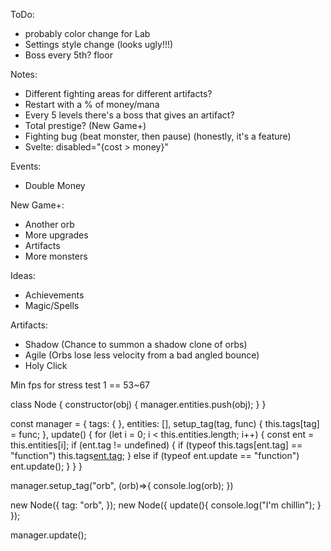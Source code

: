ToDo: 
- probably color change for Lab
- Settings style change (looks ugly!!!)
- Boss every 5th? floor

Notes: 
- Different fighting areas for different artifacts?
- Restart with a % of money/mana
- Every 5 levels there's a boss that gives an artifact?
- Total prestige? (New Game+)
- Fighting bug (beat monster, then pause) (honestly, it's a feature)
- Svelte: disabled="{cost > money}"

Events:
- Double Money

New Game+:
- Another orb
- More upgrades
- Artifacts
- More monsters 

Ideas: 
- Achievements
- Magic/Spells

Artifacts: 
- Shadow (Chance to summon a shadow clone of orbs)
- Agile (Orbs lose less velocity from a bad angled bounce)
- Holy Click

Min fps for stress test 1 == 53~67



class Node {
	constructor(obj) {
		manager.entities.push(obj);
	}
}

const manager = {
	tags: { },
	entities: [],
	setup_tag(tag, func) {
		this.tags[tag] = func;
	},
	update() {
		for (let i = 0; i < this.entities.length; i++) {
			const ent = this.entities[i];
			if (ent.tag != undefined) {
				if (typeof this.tags[ent.tag] == "function") this.tags[ent.tag](ent);
			} else if (typeof ent.update == "function") ent.update();
		}
	}
}

manager.setup_tag("orb", (orb)=>{
	console.log(orb);
})

new Node({ tag: "orb", });
new Node({
	update(){
		console.log("I'm chillin");
	}
});

manager.update();
